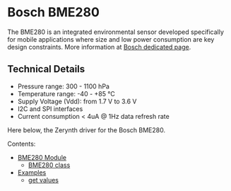 # Bosch BME280

The BME280 is an integrated environmental sensor developed specifically for mobile applications where size and
low power consumption are key design constraints.
More information at [Bosch dedicated page](https://www.bosch-sensortec.com/bst/products/all_products/bme280).

## Technical Details


* Pressure range: 300 - 1100 hPa
* Temperature range: -40 - +85 °C
* Supply Voltage (Vdd): from 1.7 V to 3.6 V
* I2C and SPI interfaces
* Current consumption < 4uA @ 1Hz data refresh rate

Here below, the Zerynth driver for the Bosch BME280.

Contents:

* [BME280 Module](/latest/reference/libs/bosch/bme280/docs/bme280/)
   * [BME280 class](/latest/reference/libs/bosch/bme280/docs/bme280/#bme280-class)
* [Examples](/latest/reference/libs/bosch/bme280/docs/examples/)
	* [get values](/latest/reference/libs/bosch/bme280/docs/examples/)

<!--stackedit_data:
eyJoaXN0b3J5IjpbMTU3MzE4NTY5Ml19
-->